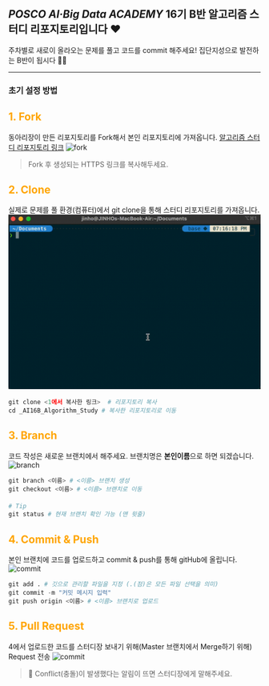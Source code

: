## ***POSCO AI·Big Data ACADEMY*** 16기 B반 알고리즘 스터디 리포지토리입니다 ❤️


주차별로 새로이 올라오는 문제를 풀고 코드를 commit 해주세요!
집단지성으로 발전하는 B반이 됩시다 🤙🏻


--------
### 초기 설정 방법
## <span style="color:orange"> 1. Fork </span>
   동아리장이 만든 리포지토리를 Fork해서 본인 리포지토리에 가져옵니다.
   [알고리즘 스터디 리포지토리 링크](https://github.com/seonghoon93/_AI16B_Algorithm_Study)
    ![fork](./assets/fork.gif)
> Fork 후 생성되는 HTTPS 링크를 복사해두세요.


## <span style="color:orange"> 2. Clone </span>
실제로 문제를 풀 환경(컴퓨터)에서 git clone을 통해 스터디 리포지토리를 가져옵니다.
![clone](./assets/clone.gif)

``` python
git clone <1에서 복사한 링크>  # 리포지토리 복사
cd _AI16B_Algorithm_Study # 복사한 리포지토리로 이동
```


## <span style="color:orange"> 3. Branch </span>
코드 작성은 새로운 브랜치에서 해주세요. 
브랜치명은 **본인이름**으로 하면 되겠습니다. 
![branch](./assets/branch.gif)


``` python
git branch <이름> # <이름> 브랜치 생성
git checkout <이름> # <이름> 브랜치로 이동

# Tip
git status # 현재 브랜치 확인 가능 (맨 윗줄)
```


## <span style="color:orange"> 4. Commit & Push </span>
본인 브랜치에 코드를 업로드하고 commit & push를 통해 gitHub에 올립니다.
![commit](./assets/commit.gif)

``` python
git add . # 깃으로 관리할 파일을 지정 (.(점)은 모든 파일 선택을 의미)
git commit -m "커밋 메시지 입력"
git push origin <이름> # <이름> 브랜치로 업로드
```


## <span style="color:orange"> 5. Pull Request </span>
4에서 업로드한 코드를 스터디장 보내기 위해(Master 브랜치에서 Merge하기 위해) Request 전송
![commit](./assets/pull_request.gif)

>🚨 Conflict(충돌)이 발생했다는 알림이 뜨면 스터디장에게 말해주세요.